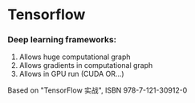# Tensorflow

### Deep learning frameworks:
 1. Allows huge computational graph
 2. Allows gradients in computational graph
 3. Allows in GPU run (CUDA OR...)

Based on "TensorFlow 实战", ISBN 978-7-121-30912-0

